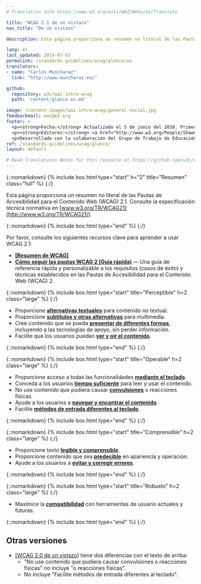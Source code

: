 ```yaml
---
# Translation info https://www.w3.org/wiki/WAI/Website/Translate

title: "WCAG 2.1 de un vistazo"
nav_title: "De un vistazo"

description: Esta página proporciona un resumen no literal de las Pautas de Accesibilidad para el Contenido Web (WCAG) 2.1.

lang: es
last_updated: 2019-07-03
permalink: /standards-guidelines/wcag/glance/es
translators: 
- name: "Carlos Muncharaz"
  link: "http://www.muncharaz.eu/"

github:
  repository: w3c/wai-intro-wcag
  path: 'content/glance.es.md'

image: /content-images/wai-intro-wcag/general-social.jpg
feedbackmail: wai@w3.org
footer: >
  <p><strong>Fecha:</strong> Actualizado el 5 de junio del 2018. Primera publicación en julio del 2008.</p>
  <p><strong>Editores:</strong> <a href="http://www.w3.org/People/Shawn">Shawn Lawton Henry</a> y Wayne Dick.</p>
  <p>Desarrollado con la colaboración del Grupo de Trabajo de Educación y Difusión (<a href="https://www.w3.org/WAI/about/groups/eowg/">EOWG</a>) y el Grupo de Trabajo de Pautas de Accesibilidad (<a href="http://www.w3.org/WAI/GL/">AG WG</a>).</p>
ref: /standards-guidelines/wcag/glance/
layout: default

# Read Translations Notes for this resource at https://github.com/w3c/wai-intro-wcag#readme
---
```


{::nomarkdown}
{% include box.html type="start" h="2" title="Resumen" class="full" %}
{:/}

Esta página proporciona un resumen no literal de las Pautas de Accesibilidad para el Contenido Web (WCAG) 2.1. Consulte la especificación técnica normativa en [www.w3.org/TR/WCAG21](http://www.w3.org/TR/WCAG21/).

{::nomarkdown}
{% include box.html type="end" %}
{:/}

Por favor, consulte los siguientes recursos clave para aprender a usar WCAG 2.1:
-   **[[Resumen de WCAG]](/standards-guidelines/wcag/)**
-   **[Cómo seguir las pautas WCAG 2 (Guía rápida)](http://www.w3.org/WAI/WCAG21/quickref/)** &mdash; Una guía de referencia rápida y personalizable a los requisitos (casos de éxito) y técnicas establecidos en las Pautas de Accesibilidad para el Contenido Web (WCAG) 2.

{::nomarkdown}
{% include box.html type="start" title="Perceptible" h=2 class="large" %}
{:/}

-   Proporcione **[alternativas textuales](http://www.w3.org/WAI/WCAG21/quickref/#text-equiv)** para contenido no textual.
-   Proporcione  [**subtítulos y otras alternativas**](http://www.w3.org/WAI/WCAG21/quickref/#media-equiv) para multimedia.
-   Cree contenido que se pueda **[presentar de diferentes formas](http://www.w3.org/WAI/WCAG21/quickref/#content-structure-separation)**, incluyendo a las tecnologías de apoyo, sin perder información.
-   Facilite que los usuarios puedan **[ver y oír el contenido](http://www.w3.org/WAI/WCAG21/quickref/#visual-audio-contrast)**.

{::nomarkdown}
{% include box.html type="end" %}
{:/}


{::nomarkdown}
{% include box.html type="start" title="Operable" h=2 class="large" %}
{:/}

-   Proporcione acceso a todas las funcionalidades **[mediante el teclado](http://www.w3.org/WAI/WCAG21/quickref/#keyboard-operation)**.
-   Conceda a los usuarios **[tiempo suficiente](http://www.w3.org/WAI/WCAG21/quickref/#time-limits)** para leer y usar el contenido.
-   No use contenido que pudiera causar **[convulsiones](http://www.w3.org/WAI/WCAG21/quickref/#seizure)** o reacciones físicas.
-   Ayude a los usuarios a **[navegar y encontrar el contenido](http://www.w3.org/WAI/WCAG21/quickref/#navigation-mechanisms)**.
-   Facilite **[métodos de entrada diferentes al teclado](https://www.w3.org/WAI/WCAG21/quickref/#navigation-mechanisms)**.

{::nomarkdown}
{% include box.html type="end" %}
{:/}

{::nomarkdown}
{% include box.html type="start" title="Comprensible" h=2 class="large" %}
{:/}

-   Proporcione texto **[legible y comprensible](http://www.w3.org/WAI/WCAG21/quickref/#meaning)**.
-   Proporcione contenido que sea **[predecible](http://www.w3.org/WAI/WCAG21/quickref/#consistent-behavior)** en apariencia y operación.
-   Ayude a los usuarios a **[evitar y corregir errores](http://www.w3.org/WAI/WCAG21/quickref/#minimize-error)**.

{::nomarkdown}
{% include box.html type="end" %}
{:/}

{::nomarkdown}
{% include box.html type="start" title="Robusto" h=2 class="large" %}
{:/}

-   Maximice la **[compatibilidad](http://www.w3.org/WAI/WCAG21/quickref/#ensure-compat)** con herramientas de usuario actuales y futuras.

{::nomarkdown}
{% include box.html type="end" %}
{:/}

## Otras versiones

* [[WCAG 2.0 de un vistazo]](/standards-guidelines/wcag/20/glance/) tiene dos diferencias con el texto de arriba:
    * "No use contenido que pudiera causar convulsiones o reacciones físicas" no incluye "o reacciones físicas".
    * No incluye "Facilite métodos de entrada diferentes al teclado".
